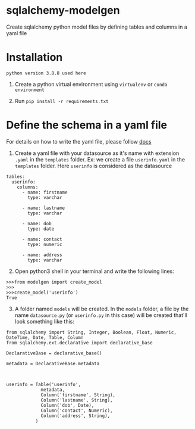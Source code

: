 # sqlalchemy-modelgen
Create sqlalchemy python model files by defining tables and columns in a yaml file

# Installation

`python version 3.8.8 used here`

1. Create a python virtual environment using `virtualenv` or `conda environment`

2. Run `pip install -r requirements.txt`

# Define the schema in a yaml file

For details on how to write the yaml file, please follow [docs](docs/yaml_creation.md)

1. Create a yaml file with your datasource as it's name with extension `.yaml` in the `templates` folder.
Ex: we create a file `userinfo.yaml` in the `templates` folder. Here `userinfo` is considered as the datasource
```
tables:
  userinfo:
    columns:
      - name: firstname
        type: varchar

      - name: lastname
        type: varchar

      - name: dob
        type: date

      - name: contact
        type: numeric

      - name: address
        type: varchar
```

2. Open python3 shell in your terminal and write the following lines:
```
>>>from modelgen import create_model
>>>
>>>create_model('userinfo')
True
```

3. A folder named `models` will be created. In the `models` folder, a file by the name `datasource.py` (or `userinfo.py` in this case) will be created that'll look something like this:

```
from sqlalchemy import String, Integer, Boolean, Float, Numeric, DateTime, Date, Table, Column
from sqlalchemy.ext.declarative import declarative_base

DeclarativeBase = declarative_base()

metadata = DeclarativeBase.metadata


    
userinfo = Table('userinfo', 
             metadata,
             Column('firstname', String),             
             Column('lastname', String),             
             Column('dob', Date),             
             Column('contact', Numeric),             
             Column('address', String),                                       
           )
```
